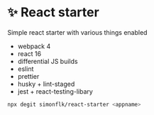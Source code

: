 # ✨ React starter

Simple react starter with various things enabled

-   webpack 4
-   react 16
-   differential JS builds
-   eslint
-   prettier
-   husky + lint-staged
-   jest + react-testing-libary

```bash
npx degit simonflk/react-starter <appname>
```
